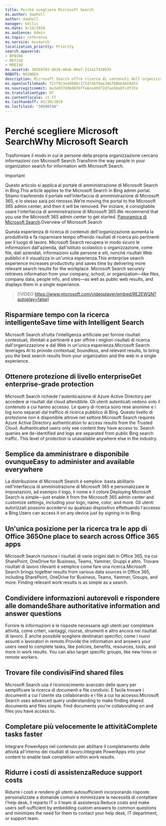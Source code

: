 ```yaml
---
title: Perché scegliere Microsoft Search
ms.author: dawholl
author: dawholl
manager: kellis
ms.date: 9/14/2018
ms.audience: Admin
ms.topic: reference
ms.service: mssearch
localization_priority: Priority
search.appverid:
- BFB160
- MET150
- MOE150
ms.assetid: 38569f03-db18-49ab-96ef-213a1f410935
ROBOTS: NOINDEX
description: Microsoft Search offre ricerca di contenuti dell'organizzazione intelligente per gli ambienti di lavoro moderni.
ms.openlocfilehash: f2cf9c3e4d80bc17fd74bf0ae34b7886b4b69d33
ms.sourcegitcommit: be2e837d9b087bffe6ce40d72d7ae58a8fcdf3fe
ms.translationtype: HT
ms.contentlocale: it-IT
ms.lasthandoff: 05/30/2019
ms.locfileid: "34590748"
---
```

# <a name="why-microsoft-search"></a><span data-ttu-id="7eff5-103">Perché scegliere Microsoft Search</span><span class="sxs-lookup"><span data-stu-id="7eff5-103">Why Microsoft Search</span></span>

<span data-ttu-id="7eff5-104">Trasformare il modo in cui le persone della propria organizzazione cercano informazioni con Microsoft Search.</span><span class="sxs-lookup"><span data-stu-id="7eff5-104">Transform the way people in your organization search for information with Microsoft Search.</span></span> 

> [!IMPORTANT]
> <span data-ttu-id="7eff5-105">Questo articolo si applica al portale di amministrazione di Microsoft Search in Bing.</span><span class="sxs-lookup"><span data-stu-id="7eff5-105">This article applies to the Microsoft Search in Bing admin portal.</span></span> <span data-ttu-id="7eff5-106">Stiamo trasferendo il portale nell’interfaccia di amministrazione di Microsoft 365, e lo stesso sarà poi rimosso.</span><span class="sxs-lookup"><span data-stu-id="7eff5-106">We’re moving the portal to the Microsoft 365 admin center, and then it will be removed.</span></span> <span data-ttu-id="7eff5-107">Per iniziare, è consigliabile usare l'interfaccia di amministrazione di Microsoft 365.</span><span class="sxs-lookup"><span data-stu-id="7eff5-107">We recommend that you use the Microsoft 365 admin center to get started.</span></span> <span data-ttu-id="7eff5-108">[Panoramica di Microsoft Search](overview-microsoft-search.md).</span><span class="sxs-lookup"><span data-stu-id="7eff5-108">Overview of Microsoft Search</span></span>
  
<span data-ttu-id="7eff5-p102">Questa esperienza di ricerca di contenuti dell'organizzazione aumenta la produttività e fa risparmiare tempo offrendo risultati di ricerca più pertinenti per il luogo di lavoro. Microsoft Search recupera in modo sicuro le informazioni dall'azienda, dall'istituto scolastico o organizzazione, come file, dati aziendali, informazioni sulle persone e siti, nonché risultati Web pubblici e li visualizza in un'unica esperienza.</span><span class="sxs-lookup"><span data-stu-id="7eff5-p102">This enterprise search experience increases productivity and saves time by delivering more relevant search results for the workplace. Microsoft Search securely retrieves information from your company, school, or organization—like files, company data, people info, and sites—as well as public web results, and displays them in a single experience.</span></span>

> [!VIDEO https://www.microsoft.com/videoplayer/embed/RE2EWQN?autoplay=false]
  
## <a name="save-time-with-intelligent-search"></a><span data-ttu-id="7eff5-111">Risparmiare tempo con la ricerca intelligente</span><span class="sxs-lookup"><span data-stu-id="7eff5-111">Save time with Intelligent Search</span></span>

<span data-ttu-id="7eff5-112">Microsoft Search sfrutta l'intelligenza artificiale per fornire risultati contestuali, illimitati e pertinenti e per offrire i migliori risultati di ricerca dall'organizzazione e dal Web in un'unica esperienza.</span><span class="sxs-lookup"><span data-stu-id="7eff5-112">Microsoft Search leverages AI to provide contextual, boundless, and relevant results, to bring you the best search results from your organization and the web in a single experience.</span></span>
  
## <a name="get-enterprise-grade-protection"></a><span data-ttu-id="7eff5-113">Ottenere protezione di livello enterprise</span><span class="sxs-lookup"><span data-stu-id="7eff5-113">Get enterprise-grade protection</span></span>

<span data-ttu-id="7eff5-p103">Microsoft Search richiede l'autenticazione di Azure Active Directory per accedere ai risultati dal cloud attendibile. Gli utenti autenticati vedono solo il contenuto a cui hanno accesso. Le query di ricerca sono rese anonime e i log sono separati dal traffico di ricerca pubblico di Bing. Questo livello di protezione non è disponibile altrove nel settore.</span><span class="sxs-lookup"><span data-stu-id="7eff5-p103">Microsoft Search requires Azure Active Directory authentication to access results from the Trusted Cloud. Authenticated users only see content they have access to. Search queries are de-identified and logs are separated from public Bing search traffic. This level of protection is unavailable anywhere else in the industry.</span></span>
  
## <a name="easy-to-administer-and-available-everywhere"></a><span data-ttu-id="7eff5-118">Semplice da amministrare e disponibile ovunque</span><span class="sxs-lookup"><span data-stu-id="7eff5-118">Easy to administer and available everywhere</span></span>

<span data-ttu-id="7eff5-119">La distribuzione di Microsoft Search è semplice: basta abilitarlo nell'interfaccia di amministrazione di Microsoft 365 e personalizzare le impostazioni, ad esempio il logo, il nome e il colore.</span><span class="sxs-lookup"><span data-stu-id="7eff5-119">Deploying Microsoft Search is simple—just enable it from the Microsoft 365 admin center and customize settings, including your logo, name, color, and more.</span></span> <span data-ttu-id="7eff5-120">Gli utenti autorizzati possono accedervi su qualsiasi dispositivo effettuando l'accesso a Bing.</span><span class="sxs-lookup"><span data-stu-id="7eff5-120">Users can access it on any device just by signing in to Bing.</span></span>
  
## <a name="one-place-to-search-across-office-365-apps"></a><span data-ttu-id="7eff5-121">Un'unica posizione per la ricerca tra le app di Office 365</span><span class="sxs-lookup"><span data-stu-id="7eff5-121">One place to search across Office 365 apps</span></span>

<span data-ttu-id="7eff5-p105">Microsoft Search riunisce i risultati di varie origini dati in Office 365, tra cui SharePoint, OneDrive for Business, Teams, Yammer, Gruppi e altro. Trovare risultati di lavoro rilevanti è semplice come fare una ricerca.</span><span class="sxs-lookup"><span data-stu-id="7eff5-p105">Microsoft Search brings together results from various data sources in Office 365, including SharePoint, OneDrive for Business, Teams, Yammer, Groups, and more. Finding relevant work results is as simple as a search.</span></span>
  
## <a name="share-authoritative-information-and-answer-questions"></a><span data-ttu-id="7eff5-124">Condividere informazioni autorevoli e rispondere alle domande</span><span class="sxs-lookup"><span data-stu-id="7eff5-124">Share authoritative information and answer questions</span></span>

<span data-ttu-id="7eff5-p106">Fornire le informazioni e le risposte necessarie agli utenti per completare attività, come criteri, vantaggi, risorse, strumenti e altro ancora nei risultati di lavoro. È anche possibile scegliere destinatari specifici, come i nuovi assunti o lavoratori in remoto.</span><span class="sxs-lookup"><span data-stu-id="7eff5-p106">Provide the information and answers your users need to complete tasks, like policies, benefits, resources, tools, and more in work results. You can also target specific groups, like new hires or remote workers.</span></span>
  
## <a name="find-shared-files"></a><span data-ttu-id="7eff5-127">Trovare file condivisi</span><span class="sxs-lookup"><span data-stu-id="7eff5-127">Find shared files</span></span>

<span data-ttu-id="7eff5-p107">Microsoft Search usa il riconoscimento avanzato delle query per semplificare la ricerca di documenti e file condivisi. È facile trovare i documenti a cui l'utente sta collaborando e i file a cui ha accesso.</span><span class="sxs-lookup"><span data-stu-id="7eff5-p107">Microsoft Search uses advanced query understanding to make finding shared documents and files simple. Find documents you're collaborating on and files you have access to.</span></span> 
  
## <a name="complete-tasks-faster"></a><span data-ttu-id="7eff5-130">Completare più velocemente le attività</span><span class="sxs-lookup"><span data-stu-id="7eff5-130">Complete tasks faster</span></span>

<span data-ttu-id="7eff5-131">Integrare PowerApps nel contenuto per abilitare il completamento delle attività all'interno dei risultati di lavoro.</span><span class="sxs-lookup"><span data-stu-id="7eff5-131">Integrate PowerApps into your content to enable task completion within work results.</span></span>
  
## <a name="reduce-support-costs"></a><span data-ttu-id="7eff5-132">Ridurre i costi di assistenza</span><span class="sxs-lookup"><span data-stu-id="7eff5-132">Reduce support costs</span></span>

<span data-ttu-id="7eff5-133">Ridurre i costi e rendere gli utenti autosufficienti incorporando risposte personalizzate a domande comuni e minimizzare la necessità di contattare l'help desk, il reparto IT o il team di assistenza.</span><span class="sxs-lookup"><span data-stu-id="7eff5-133">Reduce costs and make users self-sufficient by embedding custom answers to common questions and minimizes the need for them to contact your help desk, IT department, or support team.</span></span>
  

